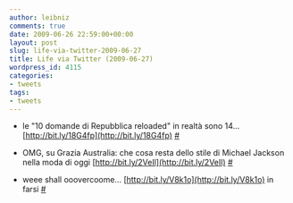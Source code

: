```yaml
---
author: leibniz
comments: true
date: 2009-06-26 22:59:00+00:00
layout: post
slug: life-via-twitter-2009-06-27
title: Life via Twitter (2009-06-27)
wordpress_id: 4115
categories:
- tweets
tags:
- tweets
---
```



	
  * le "10 domande di Repubblica reloaded" in realtà sono 14...  [http://bit.ly/18G4fp](http://bit.ly/18G4fp) [#](http://twitter.com/leibniz/statuses/2340163059)

	
  * OMG, su Grazia Australia: che cosa resta dello stile di Michael Jackson nella moda di oggi [http://bit.ly/2VeIl](http://bit.ly/2VeIl) [#](http://twitter.com/leibniz/statuses/2341301938)

	
  * weee shall ooovercoome... [http://bit.ly/V8k1o](http://bit.ly/V8k1o) in farsi [#](http://twitter.com/leibniz/statuses/2348594889)


